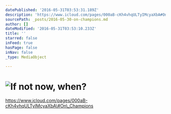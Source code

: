 ```yaml
---
datePublished: '2016-05-31T03:53:31.189Z'
description: 'https://www.icloud.com/pages/000aB-cKh4vhqULTyIMcyaXbA#On_Champions'
sourcePath: _posts/2016-05-30-on-champions.md
author: []
dateModified: '2016-05-31T03:53:10.233Z'
title: ''
starred: false
inFeed: true
hasPage: false
inNav: false
_type: MediaObject

---
```

# ![If not now, when?](https://s3-us-west-2.amazonaws.com/the-grid-img/p/93f1abfda88ed2d02eff710e9df15652b07b1400.jpg)

https://www.icloud.com/pages/000aB-cKh4vhqULTyIMcyaXbA\#On\_Champions
